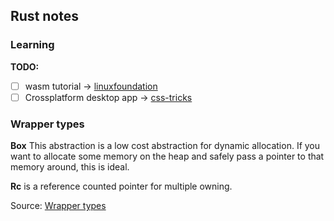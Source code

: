 ## Rust notes

### Learning

**TODO:**

 - [ ] wasm tutorial -> [linuxfoundation](https://training.linuxfoundation.org/announcements/using-web-assembly-written-in-rust-on-the-server-side/)
 - [ ] Crossplatform desktop app -> [css-tricks](https://css-tricks.com/how-i-built-a-cross-platform-desktop-application-with-svelte-redis-and-rust/)

### Wrapper types

**Box** This abstraction is a low cost abstraction for dynamic allocation. If you want to allocate some memory on the heap and safely pass a pointer to that memory around, this is ideal.

**Rc** is a reference counted pointer for multiple owning. 

Source: [Wrapper types](https://manishearth.github.io/blog/2015/05/27/wrapper-types-in-rust-choosing-your-guarantees/)
